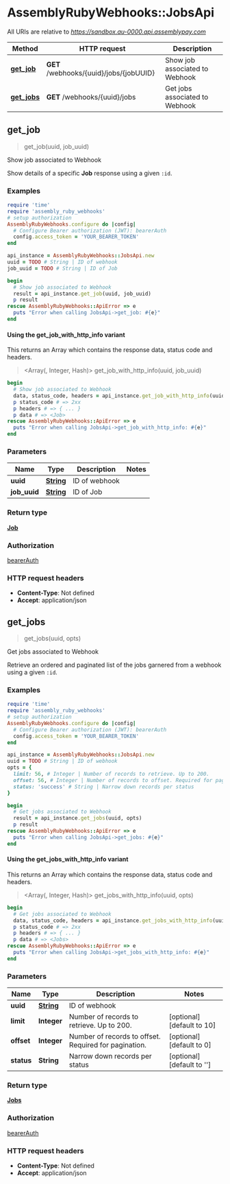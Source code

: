 # AssemblyRubyWebhooks::JobsApi

All URIs are relative to *https://sandbox.au-0000.api.assemblypay.com*

| Method | HTTP request | Description |
| ------ | ------------ | ----------- |
| [**get_job**](JobsApi.md#get_job) | **GET** /webhooks/{uuid}/jobs/{jobUUID} | Show job associated to Webhook |
| [**get_jobs**](JobsApi.md#get_jobs) | **GET** /webhooks/{uuid}/jobs | Get jobs associated to Webhook |


## get_job

> <Job> get_job(uuid, job_uuid)

Show job associated to Webhook

Show details of a specific **Job** response using a given `:id`.

### Examples

```ruby
require 'time'
require 'assembly_ruby_webhooks'
# setup authorization
AssemblyRubyWebhooks.configure do |config|
  # Configure Bearer authorization (JWT): bearerAuth
  config.access_token = 'YOUR_BEARER_TOKEN'
end

api_instance = AssemblyRubyWebhooks::JobsApi.new
uuid = TODO # String | ID of webhook
job_uuid = TODO # String | ID of Job

begin
  # Show job associated to Webhook
  result = api_instance.get_job(uuid, job_uuid)
  p result
rescue AssemblyRubyWebhooks::ApiError => e
  puts "Error when calling JobsApi->get_job: #{e}"
end
```

#### Using the get_job_with_http_info variant

This returns an Array which contains the response data, status code and headers.

> <Array(<Job>, Integer, Hash)> get_job_with_http_info(uuid, job_uuid)

```ruby
begin
  # Show job associated to Webhook
  data, status_code, headers = api_instance.get_job_with_http_info(uuid, job_uuid)
  p status_code # => 2xx
  p headers # => { ... }
  p data # => <Job>
rescue AssemblyRubyWebhooks::ApiError => e
  puts "Error when calling JobsApi->get_job_with_http_info: #{e}"
end
```

### Parameters

| Name | Type | Description | Notes |
| ---- | ---- | ----------- | ----- |
| **uuid** | [**String**](.md) | ID of webhook |  |
| **job_uuid** | [**String**](.md) | ID of Job |  |

### Return type

[**Job**](Job.md)

### Authorization

[bearerAuth](../README.md#bearerAuth)

### HTTP request headers

- **Content-Type**: Not defined
- **Accept**: application/json


## get_jobs

> <Jobs> get_jobs(uuid, opts)

Get jobs associated to Webhook

Retrieve an ordered and paginated list of the jobs garnered from a webhook using a given `:id`.

### Examples

```ruby
require 'time'
require 'assembly_ruby_webhooks'
# setup authorization
AssemblyRubyWebhooks.configure do |config|
  # Configure Bearer authorization (JWT): bearerAuth
  config.access_token = 'YOUR_BEARER_TOKEN'
end

api_instance = AssemblyRubyWebhooks::JobsApi.new
uuid = TODO # String | ID of webhook
opts = {
  limit: 56, # Integer | Number of records to retrieve. Up to 200.
  offset: 56, # Integer | Number of records to offset. Required for pagination.
  status: 'success' # String | Narrow down records per status
}

begin
  # Get jobs associated to Webhook
  result = api_instance.get_jobs(uuid, opts)
  p result
rescue AssemblyRubyWebhooks::ApiError => e
  puts "Error when calling JobsApi->get_jobs: #{e}"
end
```

#### Using the get_jobs_with_http_info variant

This returns an Array which contains the response data, status code and headers.

> <Array(<Jobs>, Integer, Hash)> get_jobs_with_http_info(uuid, opts)

```ruby
begin
  # Get jobs associated to Webhook
  data, status_code, headers = api_instance.get_jobs_with_http_info(uuid, opts)
  p status_code # => 2xx
  p headers # => { ... }
  p data # => <Jobs>
rescue AssemblyRubyWebhooks::ApiError => e
  puts "Error when calling JobsApi->get_jobs_with_http_info: #{e}"
end
```

### Parameters

| Name | Type | Description | Notes |
| ---- | ---- | ----------- | ----- |
| **uuid** | [**String**](.md) | ID of webhook |  |
| **limit** | **Integer** | Number of records to retrieve. Up to 200. | [optional][default to 10] |
| **offset** | **Integer** | Number of records to offset. Required for pagination. | [optional][default to 0] |
| **status** | **String** | Narrow down records per status | [optional][default to &#39;&#39;] |

### Return type

[**Jobs**](Jobs.md)

### Authorization

[bearerAuth](../README.md#bearerAuth)

### HTTP request headers

- **Content-Type**: Not defined
- **Accept**: application/json

